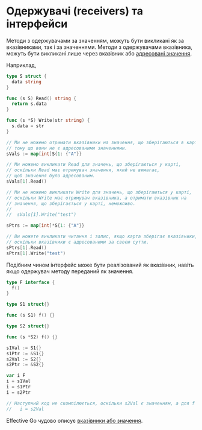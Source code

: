 # Одержувачі (receivers) та інтерфейси

Методи з одержувачами за значенням, можуть бути викликані як за вказівниками, так і за значеннями.
Методи з одержувачами вказівника, можуть бути викликані лише через вказівник або [адресовані значення].

  [адресовані значення]: https://golang.org/ref/spec#Method_values

Наприклад,


```go
type S struct {
  data string
}

func (s S) Read() string {
  return s.data
}

func (s *S) Write(str string) {
  s.data = str
}

// Ми не можемо отримати вказівники на значення, що зберігаються в картах,
// тому що вони не є адресованими значеннями.
sVals := map[int]S{1: {"A"}}

// Ми можемо викликати Read для значень, що зберігаються у карті,
// оскільки Read має отримувач значення, який не вимагає,
// щоб значення було адресованим.
sVals[1].Read()

// Ми не можемо викликати Write для значень, що зберігаються у карті,
// оскільки Write має отримувач вказівника, а отримати вказівник на
// значення, що зберігається у карті, неможливо.
//
//  sVals[1].Write("test")

sPtrs := map[int]*S{1: {"A"}}

// Ви можете викликати читання і запис, якщо карта зберігає вказівники, 
// оскільки вказівники є адресованими за своєю суттю.
sPtrs[1].Read()
sPtrs[1].Write("test")
```

Подібним чином інтерфейс може бути реалізований як вказівник, навіть якщо одержувач методу переданий як значення.

```go
type F interface {
  f()
}

type S1 struct{}

func (s S1) f() {}

type S2 struct{}

func (s *S2) f() {}

s1Val := S1{}
s1Ptr := &S1{}
s2Val := S2{}
s2Ptr := &S2{}

var i F
i = s1Val
i = s1Ptr
i = s2Ptr

// Наступний код не скомпілюється, оскільки s2Val є значенням, а для f не існує отримувача значення.
//   i = s2Val
```

Effective Go чудово описує [вказівники або значення].

  [вказівники або значення]: https://golang.org/doc/effective_go.html#pointers_vs_values

